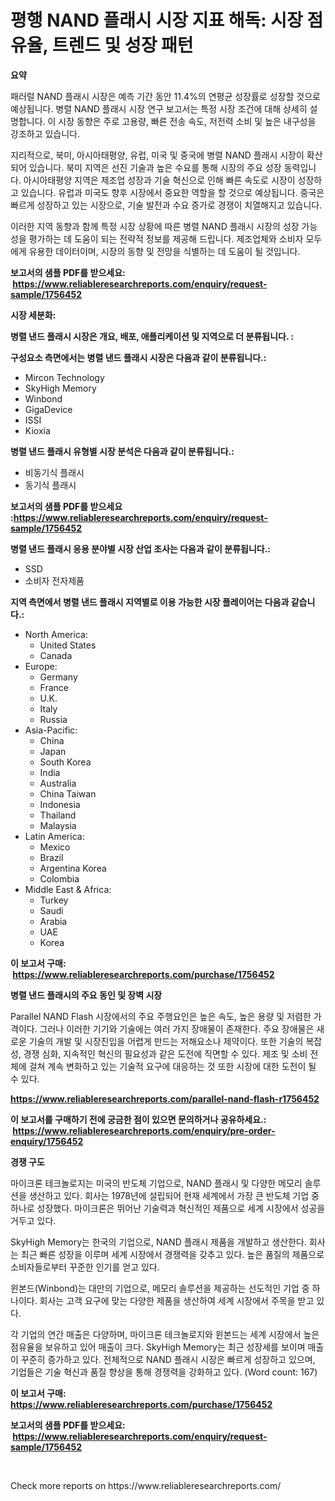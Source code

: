 <p><h1>평행 NAND 플래시 시장 지표 해독: 시장 점유율, 트렌드 및 성장 패턴</h1></p><p><strong>요약</strong></p>
<p><p>패러럴 NAND 플래시 시장은 예측 기간 동안 11.4%의 연평균 성장률로 성장할 것으로 예상됩니다. 병렬 NAND 플래시 시장 연구 보고서는 특정 시장 조건에 대해 상세히 설명합니다. 이 시장 동향은 주로 고용량, 빠른 전송 속도, 저전력 소비 및 높은 내구성을 강조하고 있습니다.</p><p>지리적으로, 북미, 아시아태평양, 유럽, 미국 및 중국에 병렬 NAND 플래시 시장이 확산되어 있습니다. 북미 지역은 선진 기술과 높은 수요를 통해 시장의 주요 성장 동력입니다. 아시아태평양 지역은 제조업 성장과 기술 혁신으로 인해 빠른 속도로 시장이 성장하고 있습니다. 유럽과 미국도 향후 시장에서 중요한 역할을 할 것으로 예상됩니다. 중국은 빠르게 성장하고 있는 시장으로, 기술 발전과 수요 증가로 경쟁이 치열해지고 있습니다.</p><p>이러한 지역 동향과 함께 특정 시장 상황에 따른 병렬 NAND 플래시 시장의 성장 가능성을 평가하는 데 도움이 되는 전략적 정보를 제공해 드립니다. 제조업체와 소비자 모두에게 유용한 데이터이며, 시장의 동향 및 전망을 식별하는 데 도움이 될 것입니다.</p></p>
<p><strong>보고서의 샘플 PDF를 받으세요: &nbsp;<a href="https://www.reliableresearchreports.com/enquiry/request-sample/1756452">https://www.reliableresearchreports.com/enquiry/request-sample/1756452</a></strong></p>
<p><strong>시장 세분화:</strong></p>
<p><strong> 병렬 낸드 플래시 시장은 개요, 배포, 애플리케이션 및 지역으로 더 분류됩니다. :</strong></p>
<p><strong>구성요소 측면에서는 병렬 낸드 플래시 시장은 다음과 같이 분류됩니다.:</strong></p>
<p><ul><li>Mircon Technology</li><li>SkyHigh Memory</li><li>Winbond</li><li>GigaDevice</li><li>ISSI</li><li>Kioxia</li></ul></p>
<p><strong> 병렬 낸드 플래시 유형별 시장 분석은 다음과 같이 분류됩니다.:</strong></p>
<p><ul><li>비동기식 플래시</li><li>동기식 플래시</li></ul></p>
<p><strong>보고서의 샘플 PDF를 받으세요 :<a href="https://www.reliableresearchreports.com/enquiry/request-sample/1756452">https://www.reliableresearchreports.com/enquiry/request-sample/1756452</a></strong></p>
<p><strong> 병렬 낸드 플래시 응용 분야별 시장 산업 조사는 다음과 같이 분류됩니다.:</strong></p>
<p><ul><li>SSD</li><li>소비자 전자제품</li></ul></p>
<p><strong>지역 측면에서 병렬 낸드 플래시 지역별로 이용 가능한 시장 플레이어는 다음과 같습니다.:</strong></p>
<p><ul>
    <li>
        North America:
        <ul>
            <li>United States</li>
            <li>Canada</li>
        </ul>
    </li>
    <li>
        Europe:
        <ul>
            <li>Germany</li>
            <li>France</li>
            <li>U.K.</li>
            <li>Italy</li>
            <li>Russia</li>
        </ul>
    </li>
    <li>
        Asia-Pacific:
        <ul>
            <li>China</li>
            <li>Japan</li>
            <li>South Korea</li>
            <li>India</li>
            <li>Australia</li>
            <li>China Taiwan</li>
            <li>Indonesia</li>
            <li>Thailand</li>
            <li>Malaysia</li>
        </ul>
    </li>
    <li>
        Latin America:
        <ul>
            <li>Mexico</li>
            <li>Brazil</li>
            <li>Argentina Korea</li>
            <li>Colombia</li>
        </ul>
    </li>
    <li>
        Middle East & Africa:
        <ul>
            <li>Turkey</li>
            <li>Saudi</li>
            <li>Arabia</li>
            <li>UAE</li>
            <li>Korea</li>
        </ul>
    </li>
    </ul></p>
<p><strong>이 보고서 구매: &nbsp;<a href="https://www.reliableresearchreports.com/purchase/1756452">https://www.reliableresearchreports.com/purchase/1756452</a></strong></p>
<p><strong>병렬 낸드 플래시의 주요 동인 및 장벽 시장</strong></p>
<p><p>Parallel NAND Flash 시장에서의 주요 주행요인은 높은 속도, 높은 용량 및 저렴한 가격이다. 그러나 이러한 기기와 기술에는 여러 가지 장애물이 존재한다. 주요 장애물은 새로운 기술의 개발 및 시장진입을 어렵게 만드는 저해요소나 제약이다. 또한 기술의 복잡성, 경쟁 심화, 지속적인 혁신의 필요성과 같은 도전에 직면할 수 있다. 제조 및 소비 전체에 걸쳐 계속 변화하고 있는 기술적 요구에 대응하는 것 또한 시장에 대한 도전이 될 수 있다.</p></p>
<p><strong><a href="https://www.reliableresearchreports.com/parallel-nand-flash-r1756452">https://www.reliableresearchreports.com/parallel-nand-flash-r1756452</a></strong></p>
<p><strong>이 보고서를 구매하기 전에 궁금한 점이 있으면 문의하거나 공유하세요.: &nbsp;<a href="https://www.reliableresearchreports.com/enquiry/pre-order-enquiry/1756452">https://www.reliableresearchreports.com/enquiry/pre-order-enquiry/1756452</a></strong></p>
<p><strong>경쟁 구도</strong></p>
<p><p>마이크론 테크놀로지는 미국의 반도체 기업으로, NAND 플래시 및 다양한 메모리 솔루션을 생산하고 있다. 회사는 1978년에 설립되어 현재 세계에서 가장 큰 반도체 기업 중 하나로 성장했다. 마이크론은 뛰어난 기술력과 혁신적인 제품으로 세계 시장에서 성공을 거두고 있다. </p><p>SkyHigh Memory는 한국의 기업으로, NAND 플래시 제품을 개발하고 생산한다. 회사는 최근 빠른 성장을 이루며 세계 시장에서 경쟁력을 갖추고 있다. 높은 품질의 제품으로 소비자들로부터 꾸준한 인기를 얻고 있다. </p><p>윈본드(Winbond)는 대만의 기업으로, 메모리 솔루션을 제공하는 선도적인 기업 중 하나이다. 회사는 고객 요구에 맞는 다양한 제품을 생산하여 세계 시장에서 주목을 받고 있다. </p><p>각 기업의 연간 매출은 다양하며, 마이크론 테크놀로지와 윈본드는 세계 시장에서 높은 점유율을 보유하고 있어 매출이 크다. SkyHigh Memory는 최근 성장세를 보이며 매출이 꾸준히 증가하고 있다. 전체적으로 NAND 플래시 시장은 빠르게 성장하고 있으며, 기업들은 기술 혁신과 품질 향상을 통해 경쟁력을 강화하고 있다. (Word count: 167)</p></p>
<p><strong>이 보고서 구매: &nbsp; <a href="https://www.reliableresearchreports.com/purchase/1756452">https://www.reliableresearchreports.com/purchase/1756452</a></strong></p>
<p><strong>보고서의 샘플 PDF를 받으세요: &nbsp;<a href="https://www.reliableresearchreports.com/enquiry/request-sample/1756452">https://www.reliableresearchreports.com/enquiry/request-sample/1756452</a></strong><strong></strong></p>
<p>&nbsp;</p>
<p>Check more reports on https://www.reliableresearchreports.com/</p>